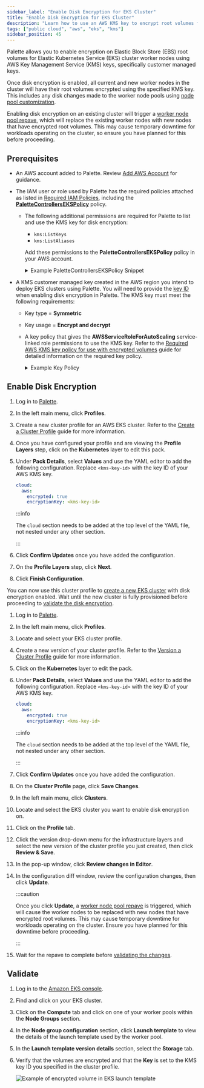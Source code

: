 ```yaml
---
sidebar_label: "Enable Disk Encryption for EKS Cluster"
title: "Enable Disk Encryption for EKS Cluster"
description: "Learn how to use an AWS KMS key to encrypt root volumes for EKS cluster worker nodes."
tags: ["public cloud", "aws", "eks", "kms"]
sidebar_position: 45
---
```


Palette allows you to enable encryption on Elastic Block Store (EBS) root volumes for Elastic Kubernetes Service (EKS) cluster worker nodes using AWS Key Management Service (KMS) keys,
specifically customer managed keys.

Once disk encryption is enabled, all current and new worker nodes in the cluster will have their root volumes encrypted
using the specified KMS key. This includes any disk changes made to the worker node pools using
[node pool customization](./eks.md#cloud-configuration-settings).

Enabling disk encryption on an existing cluster will trigger a
[worker node pool repave](../../cluster-management/node-pool.md#repave-behavior-and-configuration), which will replace
the existing worker nodes with new nodes that have encrypted root volumes. This may cause temporary downtime for
workloads operating on the cluster, so ensure you have planned for this before proceeding.

## Prerequisites

- An AWS account added to Palette. Review [Add AWS Account](add-aws-accounts.md) for guidance.

- The IAM user or role used by Palette has the required policies attached as listed in
  [Required IAM Policies](required-iam-policies.md), including the
  [**PaletteControllersEKSPolicy**](required-iam-policies.md#controllers-eks-policy) policy.

  - The following additional permissions are required for Palette to list and use the KMS key for disk encryption:

    - `kms:ListKeys`
    - `kms:ListAliases`

    Add these permissions to the **PaletteControllersEKSPolicy** policy in your AWS account.

    <details>

    <summary> Example PaletteControllersEKSPolicy Snippet </summary>

    ```json hideClipboard {11-12}
    ...
        {
          "Condition": {
            "ForAnyValue:StringLike": {
              "kms:ResourceAliases": "alias/cluster-api-provider-aws-*"
            }
          },
          "Action": [
            "kms:CreateGrant",
            "kms:DescribeKey",
            "kms:ListKeys",
            "kms:ListAliases"
          ],
          "Resource": [
            "*"
          ],
          "Effect": "Allow"
        }
    ...
    ```

    </details>

- A KMS customer managed key created in the AWS region you intend to deploy EKS clusters using Palette. You will need to
  provide the [key ID](https://docs.aws.amazon.com/kms/latest/developerguide/find-cmk-id-arn.html) when enabling disk
  encryption in Palette. The KMS key must meet the following requirements:

  - Key type = **Symmetric**
  - Key usage = **Encrypt and decrypt**
  - A key policy that gives the **AWSServiceRoleForAutoScaling** service-linked role permissions to use the KMS key.
    Refer to the
    [Required AWS KMS key policy for use with encrypted volumes](https://docs.aws.amazon.com/autoscaling/ec2/userguide/key-policy-requirements-EBS-encryption.html)
    guide for detailed information on the required key policy.

    <details>

    <summary> Example Key Policy </summary>

    ```json hideClipboard
    {
      "Version": "2012-10-17",
      "Id": "key-consolepolicy-3",
      "Statement": [
        {
          "Sid": "Allow use of the key",
          "Effect": "Allow",
          "Principal": {
            "AWS": "arn:aws:iam::111222333444:role/aws-service-role/autoscaling.amazonaws.com/AWSServiceRoleForAutoScaling"
          },
          "Action": ["kms:Encrypt", "kms:Decrypt", "kms:ReEncrypt*", "kms:GenerateDataKey*", "kms:DescribeKey"],
          "Resource": "*"
        },
        {
          "Sid": "Allow attachment of persistent resources",
          "Effect": "Allow",
          "Principal": {
            "AWS": "arn:aws:iam::111222333444:role/aws-service-role/autoscaling.amazonaws.com/AWSServiceRoleForAutoScaling"
          },
          "Action": "kms:CreateGrant",
          "Resource": "*",
          "Condition": {
            "Bool": {
              "kms:GrantIsForAWSResource": "true"
            }
          }
        }
      ]
    }
    ```

    </details>

## Enable Disk Encryption

<Tabs>

<TabItem value="new-cluster-profile" label="New Cluster Profile">

1. Log in to [Palette](https://console.spectrocloud.com).

2. In the left main menu, click **Profiles**.

3. Create a new cluster profile for an AWS EKS cluster. Refer to the
   [Create a Cluster Profile](../../../profiles/cluster-profiles/create-cluster-profiles/create-cluster-profiles.md)
   guide for more information.

4. Once you have configured your profile and are viewing the **Profile Layers** step, click on the **Kubernetes** layer
   to edit this pack.

5. Under **Pack Details**, select **Values** and use the YAML editor to add the following configuration. Replace `<kms-key-id>`
   with the key ID of your AWS KMS key.

   ```yaml
   cloud:
     aws:
       encrypted: true
       encryptionKey: <kms-key-id>
   ```

   :::info

   The `cloud` section needs to be added at the top level of the YAML file, not nested under any other section.

   :::

6. Click **Confirm Updates** once you have added the configuration.

7. On the **Profile Layers** step, click **Next**.

8. Click **Finish Configuration**.

You can now use this cluster profile to [create a new EKS cluster](./eks.md) with disk encryption enabled. Wait until the
new cluster is fully provisioned before proceeding to [validate the disk encryption](#validate).

</TabItem>

<TabItem value="existing-cluster" label="Existing Cluster">

1. Log in to [Palette](https://console.spectrocloud.com).

2. In the left main menu, click **Profiles**.

3. Locate and select your EKS cluster profile.

4. Create a new version of your cluster profile. Refer to the
   [Version a Cluster Profile](../../../profiles/cluster-profiles/modify-cluster-profiles/version-cluster-profile.md)
   guide for more information.

5. Click on the **Kubernetes** layer to edit the pack.

6. Under **Pack Details**, select **Values** and use the YAML editor to add the following configuration. Replace `<kms-key-id>`
   with the key ID of your AWS KMS key.

   ```yaml
   cloud:
     aws:
       encrypted: true
       encryptionKey: <kms-key-id>
   ```

   :::info

   The `cloud` section needs to be added at the top level of the YAML file, not nested under any other section.

   :::

7. Click **Confirm Updates** once you have added the configuration.

8. On the **Cluster Profile** page, click **Save Changes**.

9. In the left main menu, click **Clusters**.

10. Locate and select the EKS cluster you want to enable disk encryption on.

11. Click on the **Profile** tab.

12. Click the version drop-down menu for the infrastructure layers and select the new version of the cluster profile you
    just created, then click **Review & Save**.

13. In the pop-up window, click **Review changes in Editor**.

14. In the configuration diff window, review the configuration changes, then click **Update**.

    :::caution

    Once you click **Update**, a
    [worker node pool repave](../../cluster-management/node-pool.md#repave-behavior-and-configuration) is triggered,
    which will cause the worker nodes to be replaced with new nodes that have encrypted root volumes. This may cause
    temporary downtime for workloads operating on the cluster. Ensure you have planned for this downtime before
    proceeding.

    :::

15. Wait for the repave to complete before [validating the changes](#validate).

</TabItem>

</Tabs>

## Validate

1. Log in to the [Amazon EKS console](https://console.aws.amazon.com/eks/home#/clusters).

2. Find and click on your EKS cluster.

3. Click on the **Compute** tab and click on one of your worker pools within the **Node Groups** section.

4. In the **Node group configuration** section, click **Launch template** to view the details of the launch
   template used by the worker pool.

5. In the **Launch template version details** section, select the **Storage** tab. 

6. Verify that the volumes are encrypted and that the **Key** is set to the KMS key ID you specified in the cluster
   profile.

   ![Example of encrypted volume in EKS launch template](/public-cloud_aws_enable-disk-encryption-eks-cluster_aws-encryption-validation.webp)

